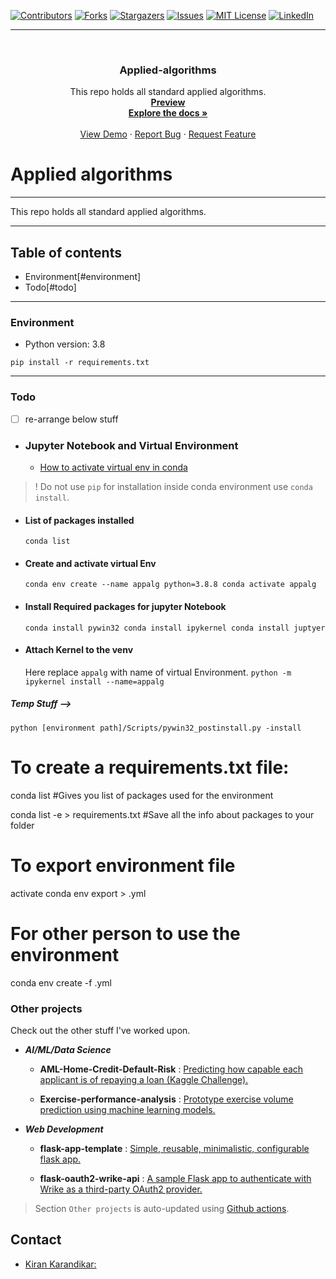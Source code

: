 <div id="top"></div>

[![Contributors][contributors-shield]][contributors-url]
[![Forks][forks-shield]][forks-url]
[![Stargazers][stars-shield]][stars-url]
[![Issues][issues-shield]][issues-url]
[![MIT License][license-shield]][license-url]
[![LinkedIn][linkedin-shield]][linkedin-url]

[contributors-shield]: https://img.shields.io/github/contributors/kiran-karandikar/Applied-algorithms?style=for-the-badge
[contributors-url]: https://github.com/Kiran-Karandikar/Applied-algorithms/graphs/contributors
[forks-shield]: https://img.shields.io/github/forks/Kiran-Karandikar/Applied-algorithms?style=for-the-badge
[forks-url]: https://github.com/Kiran-Karandikar/Applied-algorithms/network
[stars-shield]: https://img.shields.io/github/stars/Kiran-Karandikar/Applied-algorithms?style=for-the-badge
[stars-url]: https://github.com/Kiran-Karandikar/Applied-algorithms/stargazers
[issues-shield]: https://img.shields.io/github/issues/Kiran-Karandikar/Applied-algorithms?style=for-the-badge
[issues-url]: https://github.com/Kiran-Karandikar/Applied-algorithms/issues
[license-shield]: https://img.shields.io/github/license/Kiran-Karandikar/Applied-algorithms?style=for-the-badge
[license-url]: https://github.com/Kiran-Karandikar/Applied-algorithms/blob/master/LICENSE
[linkedin-shield]: https://img.shields.io/badge/-LinkedIn-black.svg?style=for-the-badge&logo=linkedin&colorB=555
[linkedin-url]: https://linkedin.com/in/kiran-karandikar

---

<!-- PROJECT LOGO -->
<br />
<div align="center">
<h3 align="center">Applied-algorithms</h3>
  <p align="center">
    This repo holds all standard applied algorithms.    
    <br />    
    <a href="https://kiran-karandikar.github.io/Applied-algorithms"><strong>Preview</strong></a>
    <br />
    <a href="https://github.com/kiran-karandikar/Applied-algorithms"><strong>Explore the docs »</strong></a>
    <br />
    <br />
    <a href="https://github.com/kiran-karandikar/Applied-algorithms">View Demo</a>
    ·
    <a href="https://github.com/kiran-karandikar/Applied-algorithms/issues">Report Bug</a>
    ·
    <a href="https://github.com/kiran-karandikar/Applied-algorithms/issues">Request Feature</a>
  </p>
</div>

<!-- BADGES.MD Finish -->
<!-- BADGES.MD Finish -->
# Applied algorithms

---
This repo holds all standard applied algorithms.

---

## Table of contents

- Environment[#environment]
- Todo[#todo]

---

### Environment

- Python version: 3.8

```shell
pip install -r requirements.txt
```

---

### Todo

- [ ] re-arrange below stuff

- ### Jupyter Notebook and Virtual Environment
	
	- [How to activate virtual env in conda](https://towardsdatascience.com/manage-your-python-virtual-environment-with-conda-a0d2934d5195)

> ! Do not use `pip` for installation inside conda environment use `conda install`.

- #### List of packages installed
  ``
  conda list
  ``
- #### Create and activate virtual Env
  ``
  conda env create --name appalg python=3.8.8 conda activate appalg
  ``

- #### Install Required packages for jupyter Notebook
  ``
  conda install pywin32 conda install ipykernel conda install juptyer
  ``
- #### Attach Kernel to the venv
  Here replace `appalg` with name of virtual Environment.
  ``
  python -m ipykernel install --name=appalg
  ``

##### Temp Stuff -->

`python [environment path]/Scripts/pywin32_postinstall.py -install`

# To create a requirements.txt file:

conda list #Gives you list of packages used for the environment

conda list -e > requirements.txt #Save all the info about packages to your
folder

# To export environment file

activate <environment-name>
conda env export > <environment-name>.yml

# For other person to use the environment

conda env create -f <environment-name>.yml






### Other projects

Check out the other stuff I've worked upon.

- **_AI/ML/Data Science_**

  - **AML-Home-Credit-Default-Risk** : [Predicting how capable each applicant is of repaying a loan \(Kaggle Challenge\).](https://github.com/Kiran-Karandikar/AML-Home-Credit-Default-Risk)

  - **Exercise-performance-analysis** : [Prototype exercise volume prediction using machine learning models.](https://github.com/Kiran-Karandikar/Exercise-performance-analysis)

- **_Web Development_**

  - **flask-app-template** : [Simple, reusable, minimalistic, configurable flask app.](https://github.com/Kiran-Karandikar/flask-app-template)

  - **flask-oauth2-wrike-api** : [A sample Flask app to authenticate with Wrike as a third-party OAuth2 provider.](https://github.com/Kiran-Karandikar/flask-oauth2-wrike-api)

> Section `Other projects` is auto-updated using [Github actions](https://github.com/features/actions).

<!-- CONTACT -->

## Contact

- [Kiran Karandikar:](mailto:connect.funnel.github@kirankarandikar.com)

